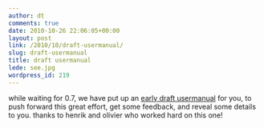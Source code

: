 ```yaml
---
author: dt
comments: true
date: 2010-10-26 22:06:05+00:00
layout: post
link: /2010/10/draft-usermanual/
slug: draft-usermanual
title: draft usermanual
lede: see.jpg
wordpress_id: 219
---
```

while waiting for 0.7, we have put up an [early draft usermanual](https://darktable.sourceforge.net/darktable-usermanual-draft-20101022.pdf) for you, to push forward this great effort, get some feedback, and reveal some details to you.
thanks to henrik and olivier who worked hard on this one!
